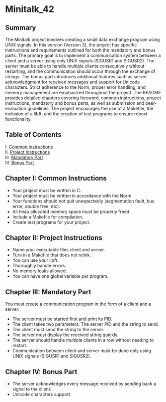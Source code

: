 # Minitalk_42

## Summary

The Minitalk project involves creating a small data exchange program using UNIX signals. In this version (Version 3), the project has specific instructions and requirements outlined for both the mandatory and bonus parts. The primary goal is to implement a communication system between a client and a server using only UNIX signals (SIGUSR1 and SIGUSR2). The server must be able to handle multiple clients consecutively without restarting, and the communication should occur through the exchange of strings. The bonus part introduces additional features such as server acknowledgment for received messages and support for Unicode characters. Strict adherence to the Norm, proper error handling, and memory management are emphasized throughout the project. The README provides detailed chapters covering foreword, common instructions, project instructions, mandatory and bonus parts, as well as submission and peer-evaluation guidelines. The project encourages the use of a Makefile, the inclusion of a libft, and the creation of test programs to ensure robust functionality.

## Table of Contents

I. [Common Instructions](#chapter-i-common-instructions)  
II. [Project Instructions](#chapter-ii-project-instructions)  
III. [Mandatory Part](#chapter-iii-mandatory-part)  
IV. [Bonus Part](#chapter-iv-bonus-part)  

## Chapter I: Common Instructions

- Your project must be written in C.
- Your project must be written in accordance with the Norm.
- Your functions should not quit unexpectedly (segmentation fault, bus error, double free, etc).
- All heap allocated memory space must be properly freed.
- Include a Makefile for compilation.
- Create test programs for your project.

## Chapter II: Project Instructions

- Name your executable files client and server.
- Turn in a Makefile that does not relink.
- You can use your libft.
- Thoroughly handle errors.
- No memory leaks allowed.
- You can have one global variable per program.

## Chapter III: Mandatory Part

You must create a communication program in the form of a client and a server.

- The server must be started first and print its PID.
- The client takes two parameters: The server PID and the string to send.
- The client must send the string to the server.
- The server must display the received string quickly.
- The server should handle multiple clients in a row without needing to restart.
- Communication between client and server must be done only using UNIX signals (SIGUSR1 and SIGUSR2).

## Chapter IV: Bonus Part

- The server acknowledges every message received by sending back a signal to the client.
- Unicode characters support.



